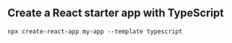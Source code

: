 ## Create a React starter app with TypeScript

```
npx create-react-app my-app --template typescript 
```